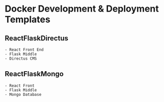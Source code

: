 # Docker Development & Deployment Templates

## ReactFlaskDirectus
    - React Front End
    - Flask Middle
    - Directus CMS

## ReactFlaskMongo
    - React Front
    - Flask Middle
    - Mongo Database
